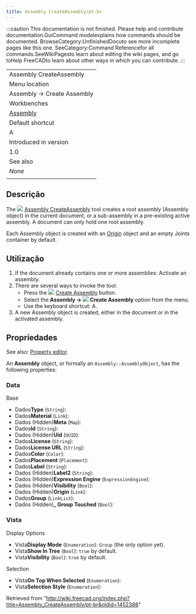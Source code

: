 ```yaml
---
title: Assembly CreateAssembly/pt-br
---
```

:::caution
This documentation is not finished. Please help and contribute documentation.GuiCommand modelexplains how commands should be documented. BrowseCategory:UnfinishedDocuto see more incomplete pages like this one. SeeCategory:Command Referencefor all commands.SeeWikiPagesto learn about editing the wiki pages, and go toHelp FreeCADto learn about other ways in which you can contribute.
:::

|  |
| --- |
| Assembly CreateAssembly |
| Menu location |
| Assembly → Create Assembly |
| Workbenches |
| [Assembly](/Assembly_Workbench "Assembly Workbench") |
| Default shortcut |
| A |
| Introduced in version |
| 1.0 |
| See also |
| *None* |
|  |

## Descrição

The ![](/images/Assembly_CreateAssembly.svg) [Assembly CreateAssembly](/Assembly_CreateAssembly "Assembly CreateAssembly") tool creates a root assembly (Assembly object) in the current document, or a sub-assembly in a pre-existing active assembly. A document can only hold one root assembly.

Each Assembly object is created with an [Origin](/App_OriginGroupExtension "App OriginGroupExtension") object and an empty Joints container by default.

## Utilização

1. If the document already contains one or more assemblies: Activate an assembly.
2. There are several ways to invoke the tool:
   * Press the ![](/images/Assembly_CreateAssembly.svg) [Create Assembly](/Assembly_CreateAssembly "Assembly CreateAssembly") button.
   * Select the **Assembly → ![](/images/Assembly_CreateAssembly.svg) Create Assembly** option from the menu.
   * Use the keyboard shortcut: A.
3. A new Assembly object is created, either in the document or in the activated assembly.

## Propriedades

See also: [Property editor](/Property_editor "Property editor").

An **Assembly** object, or formally an `Assembly::AssemblyObject`, has the following properties:

### Data

Base

* Dados**Type** (`String`):
* Dados**Material** (`Link`):
* Dados (Hidden)**Meta** (`Map`):
* Dados**Id** (`String`):
* Dados (Hidden)**Uid** (`UUID`):
* Dados**License** (`String`):
* Dados**License URL** (`String`):
* Dados**Color** (`Color`):
* Dados**Placement** (`Placement`):
* Dados**Label** (`String`):
* Dados (Hidden)**Label2** (`String`):
* Dados (Hidden)**Expression Engine** (`ExpressionEngine`):
* Dados (Hidden)**Visibility** (`Bool`):
* Dados (Hidden)**Origin** (`Link`):
* Dados**Group** (`LinkList`):
* Dados (Hidden)**\_ Group Touched** (`Bool`):

### Vista

Display Options

* Vista**Display Mode** (`Enumeration`): `Group` (the only option yet).
* Vista**Show In Tree** (`Bool`): `true` by default.
* Vista**Visibility** (`Bool`): `true` by default.

Selection

* Vista**On Top When Selected** (`Enumeration`):
* Vista**Selection Style** (`Enumeration`):

Retrieved from "<http://wiki.freecad.org/index.php?title=Assembly_CreateAssembly/pt-br&oldid=1452388>"